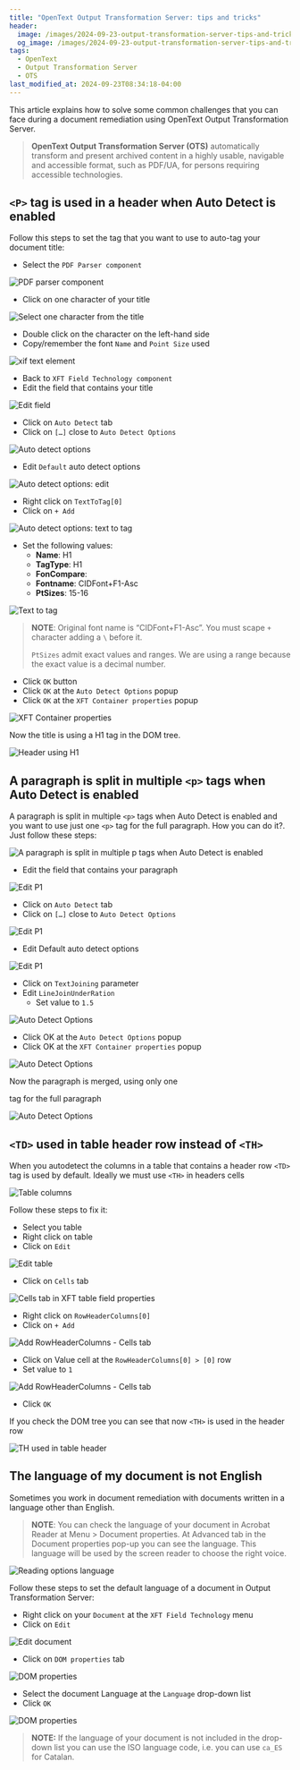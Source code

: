 ```yaml
---
title: "OpenText Output Transformation Server: tips and tricks"
header:
  image: /images/2024-09-23-output-transformation-server-tips-and-tricks/01-p-tag-used-in-header.png
  og_image: /images/2024-09-23-output-transformation-server-tips-and-tricks/01-p-tag-used-in-header.png
tags:
  - OpenText
  - Output Transformation Server
  - OTS
last_modified_at: 2024-09-23T08:34:18-04:00
---
```


This article explains how to solve some common challenges that you can face during a 
document remediation using OpenText Output Transformation Server.

> **OpenText Output Transformation Server (OTS)** automatically transform and present archived content 
> in a highly usable, navigable and accessible format, such as PDF/UA, for persons 
> requiring accessible technologies.

## `<P>` tag is used in a header  when Auto Detect is enabled

Follow this steps to set the tag that you want to use to auto-tag your document title:
 
 - Select the `PDF Parser component`

![PDF parser component](/images/2024-09-23-output-transformation-server-tips-and-tricks/02-pdf-parser-component.png)

 - Click on one character of your title

![Select one character from the title](/images/2024-09-23-output-transformation-server-tips-and-tricks/03-select-one-character-from-the-title.png)

 - Double click on the character on the left-hand side
 - Copy/remember the font `Name` and `Point Size` used

![xif text element](/images/2024-09-23-output-transformation-server-tips-and-tricks/04-xif-text-element.png)

 - Back to `XFT Field Technology component`
 - Edit the field that contains your title

![Edit field](/images/2024-09-23-output-transformation-server-tips-and-tricks/05-edit-field.png)

 - Click on `Auto Detect` tab
 - Click on `[…]` close to `Auto Detect Options`

![Auto detect options](/images/2024-09-23-output-transformation-server-tips-and-tricks/06-auto-detect-options.png)

 - Edit `Default` auto detect options

![Auto detect options: edit](/images/2024-09-23-output-transformation-server-tips-and-tricks/07-auto-detect-options-edit.png)

 - Right click on `TextToTag[0]`
 - Click on `+ Add`

![Auto detect options: text to tag](/images/2024-09-23-output-transformation-server-tips-and-tricks/08-auto-detect-options-text-to-tag.png)

 - Set the following values:
    - **Name**: H1
    - **TagType**: H1
    - **FonCompare**:
    - **Fontname**: CIDFont\+F1-Asc
    - **PtSizes**: 15-16

![Text to tag](/images/2024-09-23-output-transformation-server-tips-and-tricks/09-text-to-tag.png)


> **NOTE**: Original font name is “CIDFont+F1-Asc”. You must  scape `+` character adding a `\` before it.
>
> `PtSizes` admit exact values and ranges. We are using a range because the exact value is a decimal number.

 - Click `OK` button
 - Click `OK` at the `Auto Detect Options` popup
 - Click `OK` at the `XFT Container properties` popup

![XFT Container properties](/images/2024-09-23-output-transformation-server-tips-and-tricks/10-xft-container-properties.png)

Now the title is using a H1 tag in the DOM tree.

![Header using H1](/images/2024-09-23-output-transformation-server-tips-and-tricks/11-header-using-h1.png)

## A paragraph is split in multiple `<p>` tags when Auto Detect is enabled

A paragraph is split in multiple `<p>` tags when Auto Detect is enabled and you want to use just one `<p>` tag for the full paragraph. 
How you can do it?. Just follow these steps:

![A paragraph is split in multiple p tags when Auto Detect is enabled](/images/2024-09-23-output-transformation-server-tips-and-tricks/12-paragraph-is-split-in-multiple-p-tags-when-auto-detect-is-enabled.png)

 - Edit the field that contains your paragraph

![Edit P1](/images/2024-09-23-output-transformation-server-tips-and-tricks/13-edit-p1.png)

 - Click on `Auto Detect` tab
 - Click on `[…]` close to `Auto Detect Options`

![Edit P1](/images/2024-09-23-output-transformation-server-tips-and-tricks/13a-xft-container-properties.png)

 - Edit Default auto detect options

![Edit P1](/images/2024-09-23-output-transformation-server-tips-and-tricks/13b-auto-detect-options.png)

 - Click on `TextJoining` parameter
 - Edit `LineJoinUnderRation`
   - Set value to `1.5` 

![Auto Detect Options](/images/2024-09-23-output-transformation-server-tips-and-tricks/14-auto-detect-options-textjoininig.png)

 - Click OK at the `Auto Detect Options` popup
 - Click OK at the `XFT Container properties` popup

![Auto Detect Options](/images/2024-09-23-output-transformation-server-tips-and-tricks/14a-xft-container-properties.png)

Now the paragraph is merged, using only one <p> tag for the full paragraph

![Auto Detect Options](/images/2024-09-23-output-transformation-server-tips-and-tricks/15-paragraph-merged.png)

## `<TD>` used in table header row instead of `<TH>`

When you autodetect the columns in a table that contains a header row `<TD>` tag is used by default.
Ideally we must use `<TH>` in headers cells

![Table columns](/images/2024-09-23-output-transformation-server-tips-and-tricks/17-table-column.png)

Follow these steps to fix it:

 - Select you table
 - Right click on table
 - Click on `Edit`
 
![Edit table](/images/2024-09-23-output-transformation-server-tips-and-tricks/18-edit-table.png)
 
 - Click on `Cells` tab
  
![Cells tab in XFT table field properties](/images/2024-09-23-output-transformation-server-tips-and-tricks/19-cells-tab-in-xft-table-field-properties.png)

 - Right click on `RowHeaderColumns[0]`
 - Click on `+ Add`

![Add RowHeaderColumns - Cells tab](/images/2024-09-23-output-transformation-server-tips-and-tricks/20-add-RowHeaderColumns-cells-tab-in-xft-table-field-properties.png)

 - Click on Value cell at the `RowHeaderColumns[0] > [0]` row
 - Set value to `1`

![Add RowHeaderColumns - Cells tab](/images/2024-09-23-output-transformation-server-tips-and-tricks/21-add-RowHeaderColumns-cells-tab-in-xft-table-field-properties.png)


 - Click `OK`

If you check the DOM tree you can see that now `<TH>` is used in the header row

![TH used in table header](/images/2024-09-23-output-transformation-server-tips-and-tricks/22-th-used-in-table-header.png)

## The language of my document is not English

Sometimes you work in document remediation with documents written in a language other than English.

> **NOTE**: 
> You can check the language of your document in Acrobat Reader at Menu > Document properties.
> At Advanced tab in the Document properties pop-up you can see the language.
> This language will be used by the screen reader to choose the right voice.

![Reading options language](/images/2024-09-23-output-transformation-server-tips-and-tricks/25-reading-options-language.png)

Follow these steps to set the default language of a document in Output Transformation Server:

 - Right click on your `Document` at the `XFT Field Technology` menu
 - Click on `Edit`

![Edit document](/images/2024-09-23-output-transformation-server-tips-and-tricks/26-edit-document.png)

 - Click on `DOM properties` tab

![DOM properties](/images/2024-09-23-output-transformation-server-tips-and-tricks/27-xft-document-dom-properties.png)

 - Select the document Language at the `Language` drop-down list
 - Click `OK`

![DOM properties](/images/2024-09-23-output-transformation-server-tips-and-tricks/28-xft-document-dom-properties.png)

> **NOTE:**
> If the language of your document is not included in the drop-down list you can 
> use the ISO language code, i.e. you can use `ca_ES` for Catalan.
































